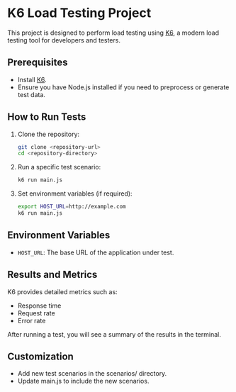 # K6 Load Testing Project

This project is designed to perform load testing using [K6](https://k6.io/), a modern load testing tool for developers and testers.


## Prerequisites

- Install [K6](https://k6.io/docs/getting-started/installation/).
- Ensure you have Node.js installed if you need to preprocess or generate test data.

## How to Run Tests

1. Clone the repository:
    ```bash
    git clone <repository-url>
    cd <repository-directory>
    ```
2. Run a specific test scenario:
    ```bash
    k6 run main.js
    ```
3. Set environment variables (if required):
    ```bash
    export HOST_URL=http://example.com
    k6 run main.js
    ```

## Environment Variables
- `HOST_URL`: The base URL of the application under test.


## Results and Metrics
K6 provides detailed metrics such as:

- Response time
- Request rate
- Error rate

After running a test, you will see a summary of the results in the terminal.

## Customization
- Add new test scenarios in the scenarios/ directory.
- Update main.js to include the new scenarios.